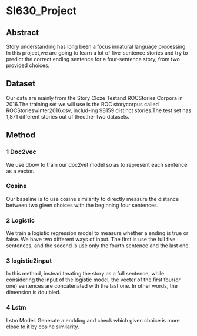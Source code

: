 # SI630_Project

## Abstract
Story understanding has long been a focus innatural  language  processing. In this project,we are going to learn a lot of five-sentence stories and try to predict the correct ending sentence for a four-sentence story, from two provided choices.


## Dataset
Our data are mainly from the Story Cloze Testand  ROCStories  Corpora  in  2016.The training set we will use is the ROC storycorpus called ROCStorieswinter2016.csv, includ-ing 98159 distinct stories.The test set has 1,871 different stories out of theother two datasets.


## Method

### 1 Doc2vec
We use dbow to train our doc2vet model so as to represent each sentence as a vector.

### Cosine
Our baseline is to use cosine similarity to directly measure the distance between two given choices with the beginning four sentences.


### 2 Logistic
We train a logistic regression model to measure whether a ending is true or false. We have two different ways of input. The first is use the full five sentences, and the second is use only the fourth sentence and the last one.


### 3 logistic2input
In this method, instead treating the story as a full sentence, while considering the input of the logistic model, the vecter of the first four(or one) sentences are concatenated with the last one. In other words, the dimension is doulbled.


### 4 Lstm
Lstm Model. Generate a endding and check which given choice is more close to it by cosine similarity.
